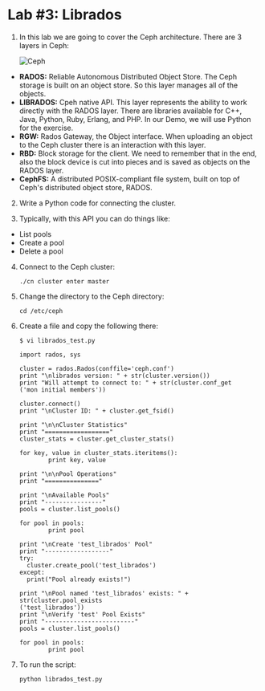# Lab #3: Librados

1. In this lab we are going to cover the Ceph architecture. There are 3 layers in Ceph:

    ![Ceph](https://raw.githubusercontent.com/avimorgm/k8s/master/images/blockStorage_orang23e_232320x242_0.png)

  - **RADOS:** Reliable Autonomous Distributed Object Store. The Ceph storage is built on an object store. So this layer manages all of the objects.
  - **LIBRADOS:** Cpeh native API. This layer represents the ability to work directly with the RADOS layer. There are libraries available for C++, Java, Python, Ruby, Erlang, and PHP. In our Demo, we will use Python for the exercise.
  - **RGW:** Rados Gateway, the Object interface. When uploading an object to the Ceph cluster there is an interaction with this layer.
  - **RBD:** Block storage for the client. We need to remember that in the end, also the block device is cut into pieces and is saved as objects on the RADOS layer.
  - **CephFS:** A distributed POSIX-compliant file system, built on top of Ceph's distributed object store, RADOS.
  
2. Write a Python code for connecting the cluster.

3. Typically, with this API you can do things like: 

  - List pools
  - Create a pool
  - Delete a pool
  
  4. Connect to the Ceph cluster:
  
      ```
      ./cn cluster enter master
      ```
      
5. Change the directory to the Ceph directory:

    ```
    cd /etc/ceph
    ```
    
6. Create a file and copy the following there:

    ```
    $ vi librados_test.py

    import rados, sys

    cluster = rados.Rados(conffile='ceph.conf')
    print "\nlibrados version: " + str(cluster.version())
    print "Will attempt to connect to: " + str(cluster.conf_get
    ('mon initial members'))

    cluster.connect()
    print "\nCluster ID: " + cluster.get_fsid()

    print "\n\nCluster Statistics"
    print "=================="
    cluster_stats = cluster.get_cluster_stats()

    for key, value in cluster_stats.iteritems():
            print key, value

    print "\n\nPool Operations"
    print "==============="

    print "\nAvailable Pools"
    print "----------------"
    pools = cluster.list_pools()

    for pool in pools:
            print pool

    print "\nCreate 'test_librados' Pool"
    print "------------------"
    try:
      cluster.create_pool('test_librados')
    except:
      print("Pool already exists!")

    print "\nPool named 'test_librados' exists: " + str(cluster.pool_exists
    ('test_librados'))
    print "\nVerify 'test' Pool Exists"
    print "-------------------------"
    pools = cluster.list_pools()

    for pool in pools:
            print pool
    ```
    
8. To run the script:

    ```
    python librados_test.py
    ```

